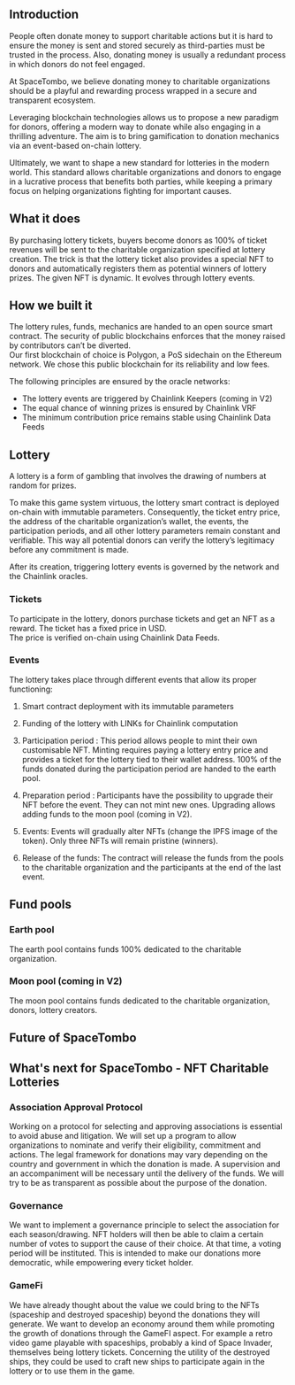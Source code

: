 ## Introduction

People often donate money to support charitable actions but it is hard to ensure the money is sent and stored securely as third-parties must be trusted in the process. Also, donating money is usually a redundant process in which donors do not feel engaged.

At SpaceTombo, we believe donating money to charitable organizations should be a playful and rewarding process wrapped in a secure and transparent ecosystem.

Leveraging blockchain technologies allows us to propose a new paradigm for donors, offering a modern way to donate while also engaging in a thrilling adventure. The aim is to bring gamification to donation mechanics via an event-based on-chain lottery.

Ultimately, we want to shape a new standard for lotteries in the modern world. This standard allows charitable organizations and donors to engage in a lucrative process that benefits both parties, while keeping a primary focus on helping organizations fighting for important causes.

## What it does

By purchasing lottery tickets, buyers become donors as 100% of ticket revenues will be sent to the charitable organization specified at lottery creation. The trick is that the lottery ticket also provides a special NFT to donors and automatically registers them as potential winners of lottery prizes. The given NFT is dynamic. It evolves through lottery events.

## How we built it

The lottery rules, funds, mechanics are handed to an open source smart contract. The security of public blockchains enforces that the money raised by contributors can’t be diverted. \
Our first blockchain of choice is Polygon, a PoS sidechain on the Ethereum network. We chose this public blockchain for its reliability and low fees.

The following principles are ensured by the oracle networks:

- The lottery events are triggered by Chainlink Keepers (coming in V2)
- The equal chance of winning prizes is ensured by Chainlink VRF
- The minimum contribution price remains stable using Chainlink Data Feeds

## Lottery

A lottery is a form of gambling that involves the drawing of numbers at random for prizes.

To make this game system virtuous, the lottery smart contract is deployed on-chain with immutable parameters. Consequently, the ticket entry price, the address of the charitable organization’s wallet, the events, the participation periods, and all other lottery parameters remain constant and verifiable. This way all potential donors can verify the lottery’s legitimacy before any commitment is made.

After its creation, triggering lottery events is governed by the network and the Chainlink oracles.

### Tickets

To participate in the lottery, donors purchase tickets and get an NFT as a reward. The ticket has a fixed price in USD.  
The price is verified on-chain using Chainlink Data Feeds.

### Events

The lottery takes place through different events that allow its proper functioning:

1. Smart contract deployment with its immutable parameters

2. Funding of the lottery with LINKs for Chainlink computation

3. Participation period :
   This period allows people to mint their own customisable NFT. Minting requires paying a lottery entry price and provides a ticket for the lottery tied to their wallet address. 100% of the funds donated during the participation period are handed to the earth pool.

4. Preparation period :
   Participants have the possibility to upgrade their NFT before the event. They can not mint new ones. Upgrading allows adding funds to the moon pool (coming in V2).

5. Events:
   Events will gradually alter NFTs (change the IPFS image of the token). Only three NFTs will remain pristine (winners).

6. Release of the funds:
   The contract will release the funds from the pools to the charitable organization and the participants at the end of the last event.

## Fund pools

### Earth pool

The earth pool contains funds 100% dedicated to the charitable organization.

### Moon pool (coming in V2)

The moon pool contains funds dedicated to the charitable organization, donors, lottery creators.

## Future of SpaceTombo

## What's next for SpaceTombo - NFT Charitable Lotteries

### Association Approval Protocol

Working on a protocol for selecting and approving associations is essential to avoid abuse and litigation. We will set up a program to allow organizations to nominate and verify their eligibility, commitment and actions. The legal framework for donations may vary depending on the country and government in which the donation is made. A supervision and an accompaniment will be necessary until the delivery of the funds. We will try to be as transparent as possible about the purpose of the donation.

### Governance

We want to implement a governance principle to select the association for each season/drawing. NFT holders will then be able to claim a certain number of votes to support the cause of their choice. At that time, a voting period will be instituted. This is intended to make our donations more democratic, while empowering every ticket holder.

### GameFi

We have already thought about the value we could bring to the NFTs (spaceship and destroyed spaceship) beyond the donations they will generate. We want to develop an economy around them while promoting the growth of donations through the GameFI aspect. For example a retro video game playable with spaceships, probably a kind of Space Invader, themselves being lottery tickets. Concerning the utility of the destroyed ships, they could be used to craft new ships to participate again in the lottery or to use them in the game.
